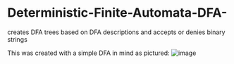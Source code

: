 # Deterministic-Finite-Automata-DFA-
creates DFA trees based on DFA descriptions and accepts or denies binary strings

This was created with a simple DFA in mind as pictured:
![image](https://user-images.githubusercontent.com/20826285/189002310-9c7bfa04-621b-48f4-ae22-7435b693c2ea.png)
